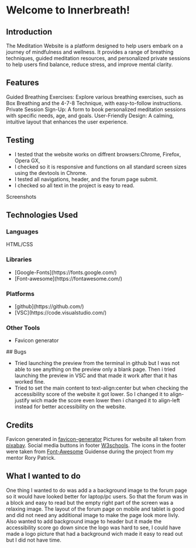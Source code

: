 # Welcome to Innerbreath!

## Introduction
The Meditation Website is a platform designed to help users embark on a journey of mindfulness and wellness. It provides a range of breathing techniques, guided meditation resources, and personalized private sessions to help users find balance, reduce stress, and improve mental clarity.

## Features
Guided Breathing Exercises: Explore various breathing exercises, such as Box Breathing and the 4-7-8 Technique, with easy-to-follow instructions.
Private Session Sign-Up: A form to book personalized meditation sessions with specific needs, age, and goals.
User-Friendly Design: A calming, intuitive layout that enhances the user experience.

## Testing
<ul>
<li>I tested that the website works on diffrent browsers:Chrome, Firefox, Opera GX,</li>
<li>I checked so it is responsive and functions on all standard screen sizes using the devtools in Chrome.</li>
<li>I tested all navigations, header, and the forum page submit.
<li>I checked so all text in the project is easy to read.</li>
</ul>
Screenshots

## Technologies Used
### Languages
HTML/CSS

### Libraries
<ul>
<li>[Google-Fonts](https://fonts.google.com/)</li>
<li>[Font-awesome](https://fontawesome.com/)</li>
</ul>

### Platforms
<ul>
<li>[github](https://github.com/)</li>
<li>[VSC](https://code.visualstudio.com/)</li>
</ul>

### Other Tools
<ul>
<li>Favicon generator</li>
</ul>
## Bugs
<ul>
<li>Tried launching the preview from the terminal in github but I was not able to see anything on the preview only a blank page. Then i tried launching the preview in VSC and that made it work after that it has worked fine. 
<li>Tried to set the main content to text-align:center but when checking the accessibility score of the website it got lower. So I changed it to align-justify wich made the score even lower then i changed it to align-left instead for better accessibility on the website.</li>
</ul>

## Credits
Favicon generated in [favicon-generator](https://www.favicon-generator.org)
Pictures for website all taken from [pixabay](https://pixabay.com/).
Social media buttons in footer [W3schools](https://www.w3schools.com/howto/howto_css_social_media_buttons.asp).
The icons in the footer were taken from [Font-Awesome](https://fontawesome.com/)
Guidense during the project from my mentor Rory Patrick.

## What I wanted to do
One thing I wanted to do was add a a background image to the forum page so it would have looked better for laptop/pc users. So that the forum was in a block and easy to read but the empty right part of the screen was a relaxing image. The layout of the forum page on mobile and tablet is good and did not need any additional image to make the page look more livly. Also wanted to add background image to header but it made the accessibility score go down since the logo was hard to see, I could have made a logo picture that had a background wich made it easy to read out but I did not have time.
